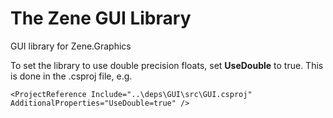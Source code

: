 # The Zene GUI Library

GUI library for Zene.Graphics

To set the library to use double precision floats, set **UseDouble** to true. This is done in the .csproj file, e.g.
```
<ProjectReference Include="..\deps\GUI\src\GUI.csproj" AdditionalProperties="UseDouble=true" />
```